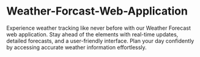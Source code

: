 # Weather-Forcast-Web-Application
Experience weather tracking like never before with our Weather Forecast web application. Stay ahead of the elements with real-time updates, detailed forecasts, and a user-friendly interface. Plan your day confidently by accessing accurate weather information effortlessly. 
